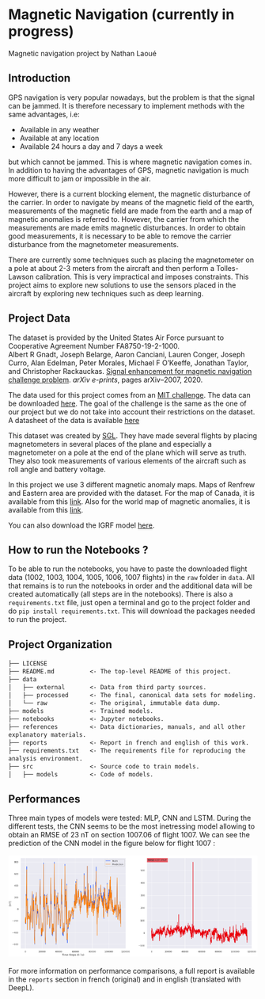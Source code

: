 ﻿Magnetic Navigation (currently in progress)
==============================
Magnetic navigation project by Nathan Laoué


Introduction
------------

GPS navigation is very popular nowadays, but the problem is that the signal can be jammed. It is therefore necessary to implement methods with the same advantages, i.e:
- Available in any weather
- Available at any location
- Available 24 hours a day and 7 days a week

but which cannot be jammed. This is where magnetic navigation comes in. In addition to having the advantages of GPS, magnetic navigation is much more difficult to jam or impossible in the air. 

However, there is a current blocking element, the magnetic disturbance of the carrier. In order to navigate by means of the magnetic field of the earth, measurements of the magnetic field are made from the earth and a map of magnetic anomalies is referred to. However, the carrier from which the measurements are made emits magnetic disturbances. In order to obtain good measurements, it is necessary to be able to remove the carrier disturbance from the magnetometer measurements.<br> 

There are currently some techniques such as placing the magnetometer on a pole at about 2-3 meters from the aircraft and then perform a Tolles-Lawson calibration. This is very impractical and imposes constraints. 
This project aims to explore new solutions to use the sensors placed in the aircraft by exploring new techniques such as deep learning.

Project Data
------------

The dataset is provided by the United States Air Force pursuant to Cooperative Agreement Number FA8750-19-2-1000.<br>
Albert R Gnadt, Joseph Belarge, Aaron Canciani, Lauren Conger, Joseph
Curro, Alan Edelman, Peter Morales, Michael F O’Keeffe, Jonathan Taylor,
and Christopher Rackauckas. [Signal enhancement for magnetic navigation challenge problem](/references/Signal%20Enhancement%20for%20Magnetic%20Navigation%20Challenge%20Problem.pdf). *arXiv e-prints*, pages arXiv–2007, 2020.

The data used for this project comes from an [MIT challenge](https://magnav.mit.edu/). The data can be downloaded [here](https://zenodo.org/record/4271804#.YnWQuIdBxD8). The goal of the challenge is the same as the one of our project but we do not take into account their restrictions on the dataset. A datasheet of the data is available [here](references/Challenge%20problem%20datasheet.pdf)<br>

This dataset was created by [SGL](http://www.sgl.com/). They have made several flights by placing magnetometers in several places of the plane and especially a magnetometer on a pole at the end of the plane which will serve as truth. They also took measurements of various elements of the aircraft such as roll angle and battery voltage.<br>

In this project we use 3 different magnetic anomaly maps. Maps of Renfrew and Eastern area are provided with the dataset. For the map of Canada, it is available from this [link](http://gdr.agg.nrcan.gc.ca/gdrdap/dap/info-eng.php). Also for the world map of magnetic anomalies, it is available from this [link](http://wdmam.org/).<br>

You can also download the IGRF model [here](https://earth-planets-space.springeropen.com/articles/10.1186/s40623-020-01288-x).

How to run the Notebooks ?
------------
To be able to run the notebooks, you have to paste the downloaded flight data (1002, 1003, 1004, 1005, 1006, 1007 flights) in the ```raw``` folder in ```data```. All that remains is to run the notebooks in order and the additional data will be created automatically (all steps are in the notebooks). There is also a ```requirements.txt``` file, just open a terminal and go to the project folder and do ```pip install requirements.txt```. This will download the packages needed to run the project.

Project Organization
------------

    ├── LICENSE
    ├── README.md          <- The top-level README of this project.
    ├── data
    │   ├── external       <- Data from third party sources.
    │   ├── processed      <- The final, canonical data sets for modeling.
    │   └── raw            <- The original, immutable data dump.
    ├── models             <- Trained models.
    ├── notebooks          <- Jupyter notebooks.
    ├── references         <- Data dictionaries, manuals, and all other explanatory materials.
    ├── reports            <- Report in french and english of this work.
    ├── requirements.txt   <- The requirements file for reproducing the analysis environment.
    ├── src                <- Source code to train models.
    │   ├── models         <- Code of models.

Performances
------------

Three main types of models were tested: MLP, CNN and LSTM. During the different tests, the CNN seems to be the most inetressing model allowing to obtain an RMSE of 23 nT on section 1007.06 of flight 1007. We can see the prediction of the CNN model in the figure below for flight 1007 :<br><br>
![cnn prediction](https://github.com/Naatyu/MagNav/blob/main/data/external/Images/cnn%20prediction%201007%20flight.png)
<br><br>
For more information on performance comparisons, a full report is available in the ```reports``` section in french (original) and in english (translated with DeepL).